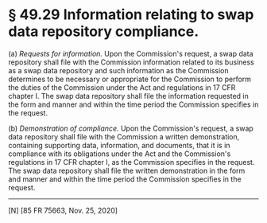 # § 49.29   Information relating to swap data repository compliance.

(a) *Requests for information.* Upon the Commission's request, a swap data repository shall file with the Commission information related to its business as a swap data repository and such information as the Commission determines to be necessary or appropriate for the Commission to perform the duties of the Commission under the Act and regulations in 17 CFR chapter I. The swap data repository shall file the information requested in the form and manner and within the time period the Commission specifies in the request.


(b) *Demonstration of compliance.* Upon the Commission's request, a swap data repository shall file with the Commission a written demonstration, containing supporting data, information, and documents, that it is in compliance with its obligations under the Act and the Commission's regulations in 17 CFR chapter I, as the Commission specifies in the request. The swap data repository shall file the written demonstration in the form and manner and within the time period the Commission specifies in the request.



---

[N] [85 FR 75663, Nov. 25, 2020]




